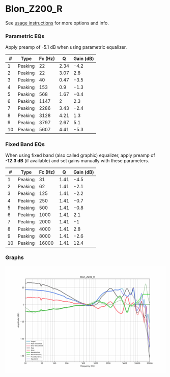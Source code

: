 # Blon_Z200_R
See [usage instructions](https://github.com/jaakkopasanen/AutoEq#usage) for more options and info.

### Parametric EQs
Apply preamp of -5.1 dB when using parametric equalizer.

|   # | Type    |   Fc (Hz) |    Q |   Gain (dB) |
|-----|---------|-----------|------|-------------|
|   1 | Peaking |        22 | 2.34 |        -4.2 |
|   2 | Peaking |        22 | 3.07 |         2.8 |
|   3 | Peaking |        40 | 0.47 |        -3.5 |
|   4 | Peaking |       153 | 0.9  |        -1.3 |
|   5 | Peaking |       568 | 1.67 |        -0.4 |
|   6 | Peaking |      1147 | 2    |         2.3 |
|   7 | Peaking |      2286 | 3.43 |        -2.4 |
|   8 | Peaking |      3128 | 4.21 |         1.3 |
|   9 | Peaking |      3797 | 2.67 |         5.1 |
|  10 | Peaking |      5607 | 4.41 |        -5.3 |

### Fixed Band EQs
When using fixed band (also called graphic) equalizer, apply preamp of **-12.3 dB** (if available) and set gains manually with these parameters.

|   # | Type    |   Fc (Hz) |    Q |   Gain (dB) |
|-----|---------|-----------|------|-------------|
|   1 | Peaking |        31 | 1.41 |        -4.5 |
|   2 | Peaking |        62 | 1.41 |        -2.1 |
|   3 | Peaking |       125 | 1.41 |        -2.2 |
|   4 | Peaking |       250 | 1.41 |        -0.7 |
|   5 | Peaking |       500 | 1.41 |        -0.8 |
|   6 | Peaking |      1000 | 1.41 |         2.1 |
|   7 | Peaking |      2000 | 1.41 |        -1   |
|   8 | Peaking |      4000 | 1.41 |         2.8 |
|   9 | Peaking |      8000 | 1.41 |        -2.6 |
|  10 | Peaking |     16000 | 1.41 |        12.4 |

### Graphs
![](./Blon_Z200_R.png)
